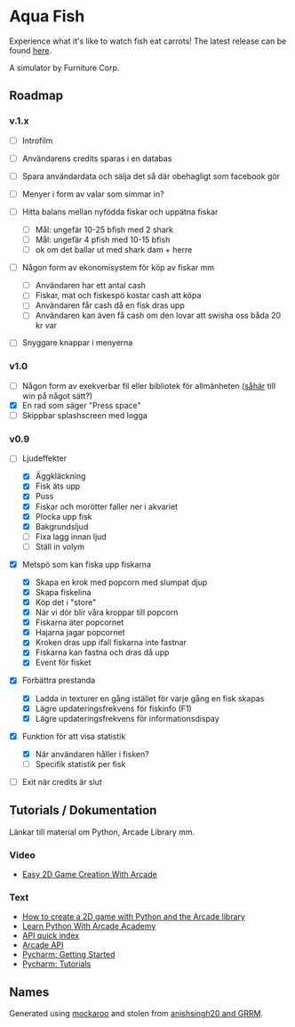 # Aqua Fish

Experience what it's like to watch fish eat carrots! The latest release can be found [here](https://github.com/owlnical/fc-aqua-fish/releases).

A simulator by Furniture Corp.

## Roadmap

### v.1.x
- [ ] Introfilm
- [ ] Användarens credits sparas i en databas
- [ ] Spara användardata och sälja det så där obehagligt som facebook gör
- [ ] Menyer i form av valar som simmar in?
- [ ] Hitta balans mellan nyfödda fiskar och uppätna fiskar
  - [ ] Mål: ungefär 10-25 bfish med 2 shark
  - [ ] Mål: ungefär 4 pfish med 10-15 bfish
  - [ ] ok om det ballar ut med shark dam + herre
- [ ] Någon form av ekonomisystem för köp av fiskar mm
  - [ ] Användaren har ett antal cash
  - [ ] Fiskar, mat och fiskespö kostar cash att köpa
  - [ ] Användaren får cash då en fisk dras upp
  - [ ] Användaren kan även få cash om den lovar att swisha oss båda 20 kr var
- [ ] Snyggare knappar i menyerna


### v1.0
- [ ] Någon form av exekverbar fil eller bibliotek för allmänheten ([såhär](http://arcade.academy/examples/pyinstaller.html) till win på något sätt?)
- [x] En rad som säger "Press space"
- [ ] Skippbar splashscreen med logga

### v0.9
- [ ] Ljudeffekter
  - [x] Äggkläckning
  - [x] Fisk äts upp
  - [x] Puss
  - [x] Fiskar och morötter faller ner i akvariet
  - [x] Plocka upp fisk
  - [x] Bakgrundsljud
  - [ ] Fixa lagg innan ljud
  - [ ] Ställ in volym
- [x] Metspö som kan fiska upp fiskarna
  - [x] Skapa en krok med popcorn med slumpat djup
  - [x] Skapa fiskelina
  - [x] Köp det i "store"
  - [x] När vi dör blir våra kroppar till popcorn
  - [x] Fiskarna äter popcornet
  - [x] Hajarna jagar popcornet
  - [x] Kroken dras upp ifall fiskarna inte fastnar
  - [x] Fiskarna kan fastna och dras då upp
  - [x] Event för fisket
- [x] Förbättra prestanda
  - [x] Ladda in texturer en gång istället för varje gång en fisk skapas
  - [x] Lägre updateringsfrekvens för fiskinfo (F1)
  - [x] Lägre updateringsfrekvens för informationsdispay
- [x] Funktion för att visa statistik
  - [x] När användaren håller i fisken?
  - [ ] Specifik statistik per fisk
- [ ] Exit när credits är slut


## Tutorials / Dokumentation

Länkar till material om Python, Arcade Library mm.

### Video

- [Easy 2D Game Creation With Arcade](https://www.youtube.com/watch?v=8InKwiysVIk)

### Text

- [How to create a 2D game with Python and the Arcade library](https://opensource.com/article/18/4/easy-2d-game-creation-python-and-arcade)
- [Learn Python With Arcade Academy](https://arcade-book.readthedocs.io/en/latest/)
- [API quick index](http://arcade.academy/quick_index.html)
- [Arcade API](http://arcade.academy/arcade.html)
- [Pycharm: Getting Started](https://confluence.jetbrains.com/display/PYH/Getting+Started+with+PyCharm)
- [Pycharm: Tutorials](https://confluence.jetbrains.com/display/PYH/PyCharm+Tutorials)

## Names

Generated using [mockaroo](https://mockaroo.com/) and stolen from [anishsingh20 and GRRM](https://github.com/anishsingh20/Network-Analysis-of-Game-of-Thrones).
